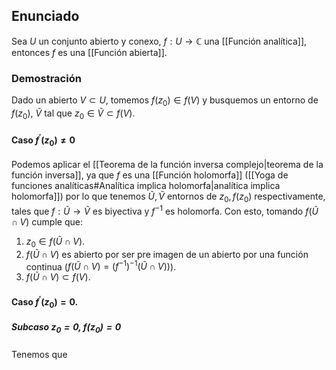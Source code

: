 
## Enunciado

Sea $U$ un conjunto abierto y conexo, $f:U\to \mathbb{C}$ una [[Función analítica]], entonces $f$ es una [[Función abierta]].

### Demostración

Dado un abierto $V\subset U$, tomemos $f(z_{0})\in f(V)$ y busquemos un entorno de $f(z_{0})$, $\tilde{V}$ tal que $z_{0}\in \tilde{V} \subset f(V)$.

#### Caso $f^{\prime}(z_{0})\neq 0$

Podemos aplicar el [[Teorema de la función inversa complejo|teorema de la función inversa]], ya que $f$ es una [[Función holomorfa]] ([[Yoga de funciones analíticas#Analítica implica holomorfa|analítica implica holomorfa]]) por lo que tenemos $\tilde{U}, \tilde{V}$ entornos de $z_{0}, f(z_{0})$ respectivamente, tales que $f: \tilde{U}\to \tilde{V}$ es biyectiva y $f^{-1}$ es holomorfa. Con esto, tomando $f(\tilde{U}\cap V)$ cumple que:
1. $z_{0} \in f(\tilde{U}\cap V)$.
2. $f(\tilde{U}\cap V)$ es abierto por ser pre imagen de un abierto por una función continua ($f(\tilde{U}\cap V)=(f^{-1})^{-1}(\tilde{U}\cap V))$).
3. $f(\tilde{U}\cap V) \subset f(V)$.

#### Caso $f^{\prime}(z_{0})=0$.

##### Subcaso $z_{0}=0$, $f(z_{0})=0$

Tenemos que 
